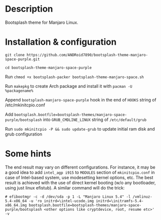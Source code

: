 # Description
Bootsplash theme for Manjaro Linux. 

# Installation & configuration

`git clone https://github.com/ANDRoid7890/bootsplash-theme-manjaro-space-purple.git`

`cd bootsplash-theme-manjaro-space-purple`

Run `chmod +x bootsplash-packer bootsplash-theme-manjaro-space.sh`

Run `makepkg` to create Arch package and install it with `pacman -U %packagename%`

Append `bootsplash-manjaro-space-purple` hook in the end of `HOOKS` string of /etc/mkinitcpio.conf

Add `bootsplash.bootfile=bootsplash-themes/manjaro-space-purple/bootsplash` into `GRUB_CMDLINE_LINUX` string of `/etc/default/grub`

Run `sudo mkinitcpio -P && sudo update-grub` to update initial ram disk and grub configuration


# Some hints

The end result may vary on different configurations. For instance, it may be a good idea to add `intel_agp i915` to `MODULES` section of `mkinitcpio.conf` in case of Intel-based system, use modesetting kernel options, etc. The best result is achieved with the use of direct kernel booting (w/o any bootloader, using just linux efistub). A similar command will do the trick:

`# efibootmgr -c -d /dev/sda -p 1 -L "Manjaro Linux 5.4" -l /vmlinuz-5.4-x86_64 -u 'ro initrd=\intel-ucode.img initrd=\initramfs-5.4-x86_64.img bootsplash.bootfile=bootsplash-themes/manjaro-space-purple/bootsplash <other options like cryptdevice, root, resume etc>' -v`
